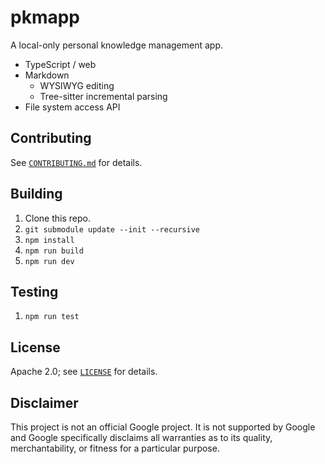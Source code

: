 # pkmapp

A local-only personal knowledge management app.

- TypeScript / web
- Markdown
  - WYSIWYG editing
  - Tree-sitter incremental parsing
- File system access API

## Contributing

See [`CONTRIBUTING.md`](CONTRIBUTING.md) for details.

## Building

1. Clone this repo.
1. `git submodule update --init --recursive`
1. `npm install`
1. `npm run build`
1. `npm run dev`

## Testing

1. `npm run test`

## License

Apache 2.0; see [`LICENSE`](LICENSE) for details.

## Disclaimer

This project is not an official Google project. It is not supported by
Google and Google specifically disclaims all warranties as to its quality,
merchantability, or fitness for a particular purpose.
